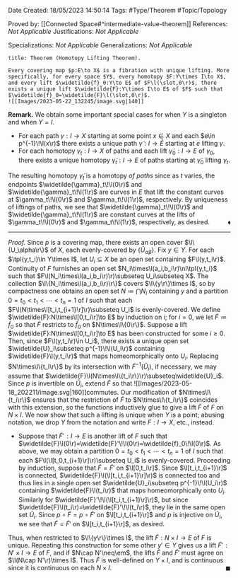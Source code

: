 <div class="topSpace"></div>

Date Created: 18/05/2023 14:50:14
Tags: #Type/Theorem #Topic/Topology

Proved by: [[Connected Space#^intermediate-value-theorem]]
References: <i>Not Applicable</i>
Justifications: <i>Not Applicable</i>

Specializations: <i>Not Applicable</i>
Generalizations: <i>Not Applicable</i>

``` ad-Theorem
title: Theorem (Homotopy Lifting Theorem).

Every covering map $p:E\to X$ is a fibration with unique lifting. More specifically, for every space $Y$, every homotopy $F:Y\times I\to X$, and every lift $\widetilde{f}_0:Y\to E$ of $F\l(\slot,0\r)$, there exists a unique lift $\widetilde{F}:Y\times I\to E$ of $F$ such that $\widetilde{f}_0=\widetilde{F}\l(\slot,0\r)$.
![[Images/2023-05-22_132245/image.svg|140]]

```

<b>Remark.</b> We obtain some important special cases for when $Y$ is a singleton and when $Y=I$.
* For each path $\gamma:I\to X$ starting at some point $x\in X$ and each $e\in p^{-1}\!\l(x\r)$ there exists a unique path $\widetilde{\gamma}:I\to\widetilde{E}$ starting at $e$ lifting $\gamma$.
* For each homotopy $\gamma_t:I\to X$ of paths and each lift $\widetilde{\gamma}_0:I\to E$ of $\gamma_0$, there exists a unique homotopy $\widetilde{\gamma}_t:I\to E$ of paths starting at $\widetilde{\gamma}_0$ lifting $\gamma_t$.

The resulting homotopy $\widetilde{\gamma}_t$ is a homotopy _of paths_ since as $t$ varies, the endpoints $\widetilde{\gamma}_t\!\l(0\r)$ and $\widetilde{\gamma}_t\!\l(1\r)$ are curves in $E$ that lift the constant curves at $\gamma_t\!\l(0\r)$ and $\gamma_t\!\l(1\r)$, respectively. By uniqueness of liftings of paths, we see that $\widetilde{\gamma}_t\!\l(0\r)$ and $\widetilde{\gamma}_t\!\l(1\r)$ are constant curves at the lifts of $\gamma_t\!\l(0\r)$ and $\gamma_t\!\l(1\r)$, respectively, as desired.<span style="float:right;">$\blacklozenge$</span>

---

<i>Proof.</i> Since $p$ is a covering map, there exists an open cover $\l\{U_\alpha\r\}$ of $X$, each evenly-covered by $\{\widetilde{U}_{\alpha\beta}\}$. Fix $y\in Y$. For each $\tpl{y,t_i}\in Y\times I$, let $U_i\subseteq X$ be an open set containing $F\l(y,t_i\r)$. Continuity of $F$ furnishes an open set $N_i\times\l(a_i,b_i\r)\ni\tpl{y,t_i}$ such that $F\l(N_i\times\l(a_i,b_i\r)\r)\subseteq U_i\subseteq X$. The collection $\l\{N_i\times\l(a_i,b_i\r)\r\}$ covers $\l\{y\r\}\times I$, so by compactness one obtains an open set $N\coloneqq\bigcap N_i$ containing $y$ and a partition $0=t_0<t_1<\cdots<t_n=1$ of $I$ such that each $F\l(N\times\l[t_i,t_{i+1}\r]\r)\subseteq U_i$ is evenly-covered. We define $\widetilde{F}:N\times\l[0,t_i\r]\to E$ by induction on $i$; for $i=0$, we let $\widetilde{F}\coloneqq\widetilde{f}_0$ so that $\widetilde{F}$ restricts to $\widetilde{f}_0$ on $N\times\l\{0\r\}$. Suppose a lift $\widetilde{F}:N\times\l[0,t_i\r]\to E$ has been constructed for some $i\geq0$. Then, since $F\l(y,t_i\r)\in U_i$, there exists a unique open set $\widetilde{U}_i\subseteq p^{-1}\!\l(U_i\r)$ containing $\widetilde{F}\l(y,t_i\r)$ that maps homeomorphically onto $U_i$. Replacing $N\times\l\{t_i\r\}$ by its intersection with $\widetilde{F}^{-1}(\widetilde{U}_i)$, if necessary, we may assume that $\widetilde{F}\l(N\times\l\{t_i\r\}\r)\subseteq\widetilde{U}_i$. Since $p$ is invertible on $\widetilde{U}_i$, extend $\widetilde{F}$ so that
![[Images/2023-05-18_202211/image.svg|160]]commutes. Our modification of $N\times\l\{t_i\r\}$ ensures that the restriction of $\widetilde{F}$ to $N\times\l\{t_i\r\}$ coincides with this extension, so the functions inductively glue to give a lift $\widetilde{F}$ of $F$ on $N\times I$. We now show that such a lifting is unique when $Y$ is a point; abusing notation, we drop $Y$ from the notation and write $F:I\to X$, etc., instead.
* Suppose that $\widetilde{F}'\!:I\to E$ is another lift of $F$ such that $\widetilde{F}\l(0\r)=\widetilde{F}'\!\l(0\r)=\widetilde{f}_0\!\l(0\r)$. As above, we may obtain a partition $0=t_0<t_1<\cdots<t_n=1$ of $I$ such that each $F\l(\l[t_0,t_{i+1}\r]\r)\subseteq U_i$ is evenly-covered. Proceeding by induction, suppose that $\widetilde{F}=\widetilde{F}'$ on $\l[0,t_i\r]$. Since $\l[t_i,t_{i+1}\r]$ is connected, $\widetilde{F}\l(\l[t_i,t_{i+1}\r]\r)$ is connected too and thus lies in a single open set $\widetilde{U}_i\subseteq p^{-1}\!\l(U_i\r)$ containing $\widetilde{F}\l(t_i\r)$ that maps homeomorphically onto $U_i$. Similarly for $\widetilde{F}'\!\l(\l[t_i,t_{i+1}\r]\r)$, but since $\widetilde{F}\l(t_i\r)=\widetilde{F}'\!\l(t_i\r)$, they lie in the same open set $\widetilde{U}_i$. Since $p\circ\widetilde{F}=p\circ\widetilde{F}'$ on $\l[t_i,t_{i+1}\r]$ and $p$ is injective on $\widetilde{U}_i$, we see that $\widetilde{F}=\widetilde{F}'$ on $\l[t_i,t_{i+1}\r]$, as desired.

Thus, when restricted to $\l\{y\r\}\times I$, the lift $\widetilde{F}:N\times I\to E$ of $F$ is unique. Repeating this construction for some other $y'\in Y$ gives us a lift $\widetilde{F}'\!:N'\times I\to E$ of $F$, and if $N\cap N'\neq\em$, the lifts $\widetilde{F}$ and $\widetilde{F}'$ must agree on $\l(N\cap N'\r)\times I$. Thus $\widetilde{F}$ is well-defined on $Y\times I$, and is continuous since it is continuous on each $N\times I$.<span style="float:right;">$\blacksquare$</span>
